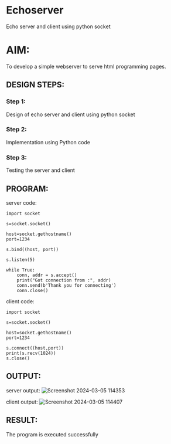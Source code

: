 # Echoserver
Echo server and client using python socket

# AIM:

To develop a simple webserver to serve html programming pages.

## DESIGN STEPS:

### Step 1:

Design of echo server and client using python socket

### Step 2:

Implementation using Python code

### Step 3:

Testing the server and client 

## PROGRAM:
server code:
```
import socket

s=socket.socket()

host=socket.gethostname()
port=1234

s.bind((host, port))

s.listen(5)

while True:
    conn, addr = s.accept()
    print("Got connection from :", addr)
    conn.send(b'Thank you for connecting')
    conn.close()
```
client code:
```
import socket

s=socket.socket()

host=socket.gethostname()
port=1234

s.connect((host,port))
print(s.recv(1024))
s.close()
```
## OUTPUT:
server output:
![Screenshot 2024-03-05 114353](https://github.com/gowriganeshns/Echoserver/assets/162027231/74454e6c-146d-426f-bff5-77366cc7501a)

client output:
![Screenshot 2024-03-05 114407](https://github.com/gowriganeshns/Echoserver/assets/162027231/5d70d40d-6a1e-4e30-8f53-383bfe9a3f64)


## RESULT:
The program is executed successfully
